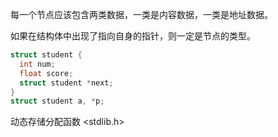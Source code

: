 每一个节点应该包含两类数据，一类是内容数据，一类是地址数据。

如果在结构体中出现了指向自身的指针，则一定是节点的类型。

```c
struct student {
  int num;
  float score;
  struct student *next;
}
struct student a, *p;
```





动态存储分配函数 <stdlib.h>
